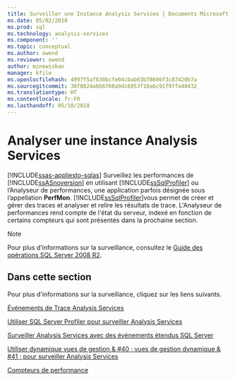 ```yaml
---
title: Surveiller une Instance Analysis Services | Documents Microsoft
ms.date: 05/02/2018
ms.prod: sql
ms.technology: analysis-services
ms.component: ''
ms.topic: conceptual
ms.author: owend
ms.reviewer: owend
author: minewiskan
manager: kfile
ms.openlocfilehash: 4997f5af630bcfe04cbab83b78606f3c87420b7a
ms.sourcegitcommit: 38f8824abb6760a9dc6953f10a6c91f97fa48432
ms.translationtype: HT
ms.contentlocale: fr-FR
ms.lasthandoff: 05/10/2018
---
```

# <a name="monitor-an-analysis-services-instance"></a>Analyser une instance Analysis Services
[!INCLUDE[ssas-appliesto-sqlas](../../includes/ssas-appliesto-sqlas.md)]
  Surveillez les performances de [!INCLUDE[ssASnoversion](../../includes/ssasnoversion-md.md)] en utilisant [!INCLUDE[ssSqlProfiler](../../includes/sssqlprofiler-md.md)] ou l’Analyseur de performances, une application parfois désignée sous l’appellation **PerfMon**. [!INCLUDE[ssSqlProfiler](../../includes/sssqlprofiler-md.md)]vous permet de créer et gérer des traces et analyser et relire les résultats de trace. L'Analyseur de performances rend compte de l'état du serveur, indexé en fonction de certains compteurs qui sont présentés dans la prochaine section.  
  
> [!NOTE]  
>  Pour plus d’informations sur la surveillance, consultez le [Guide des opérations SQL Server 2008 R2](http://go.microsoft.com/fwlink/?LinkID=225539).  
  
## <a name="in-this-section"></a>Dans cette section  
 Pour plus d'informations sur la surveillance, cliquez sur les liens suivants.  
  
 [Événements de Trace Analysis Services](../../analysis-services/trace-events/analysis-services-trace-events.md)  
  
 [Utiliser SQL Server Profiler pour surveiller Analysis Services](../../analysis-services/instances/use-sql-server-profiler-to-monitor-analysis-services.md)  
  
 [Surveiller Analysis Services avec des événements étendus SQL Server](../../analysis-services/instances/monitor-analysis-services-with-sql-server-extended-events.md)  
  
 [Utiliser dynamique vues de gestion & #40 ; vues de gestion dynamique & #41 ; pour surveiller Analysis Services](../../analysis-services/instances/use-dynamic-management-views-dmvs-to-monitor-analysis-services.md)  
  
 [Compteurs de performance ](../../analysis-services/instances/performance-counters-ssas.md)  
  
  
